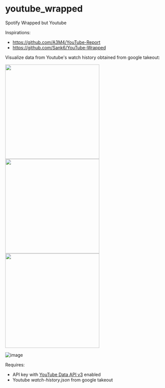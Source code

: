 # youtube_wrapped
Spotify Wrapped but Youtube

Inspirations: 
- https://github.com/A3M4/YouTube-Report
- https://github.com/Sank6/YouTube-Wrapped

Visualize data from Youtube's watch history obtained from google takeout:
<p float="left"> 
  <img src="https://user-images.githubusercontent.com/103323204/179576059-17056750-4760-486d-82d2-671027d1020b.png" width="300" />          
  <img src="https://user-images.githubusercontent.com/103323204/179576085-51df49d1-0f5a-4408-940f-9c0468224d1e.png" width="300" />        
  <img src="https://user-images.githubusercontent.com/103323204/179576107-a87c5270-efcd-40fb-adb7-5230da042b06.png" width="300" />       
</p>

![image](https://user-images.githubusercontent.com/103323204/179576215-5a5faded-cc40-4a08-a345-51758bcfe9c2.png)


Requires:
- API key with [YouTube Data API v3](https://console.cloud.google.com/marketplace/product/google/youtube.googleapis.com?q=search&referrer=search&project=youtube-347807) enabled
- Youtube *watch-history.json* from google takeout


